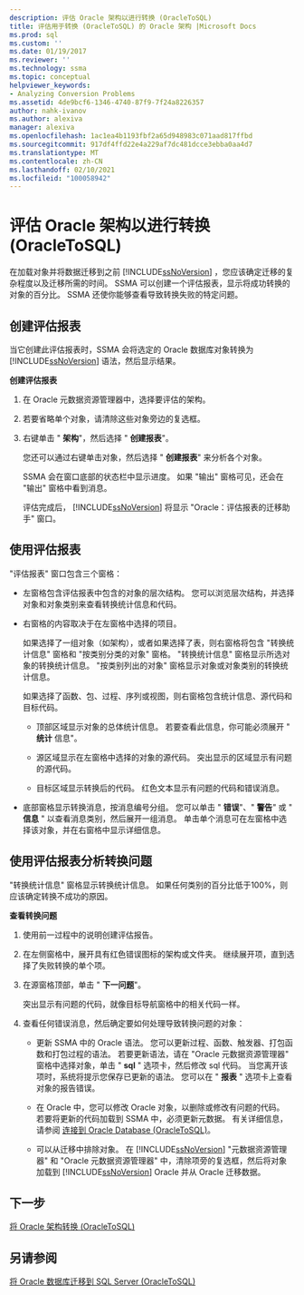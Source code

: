 ```yaml
---
description: 评估 Oracle 架构以进行转换 (OracleToSQL)
title: 评估用于转换 (OracleToSQL) 的 Oracle 架构 |Microsoft Docs
ms.prod: sql
ms.custom: ''
ms.date: 01/19/2017
ms.reviewer: ''
ms.technology: ssma
ms.topic: conceptual
helpviewer_keywords:
- Analyzing Conversion Problems
ms.assetid: 4de9bcf6-1346-4740-87f9-7f24a8226357
author: nahk-ivanov
ms.author: alexiva
manager: alexiva
ms.openlocfilehash: 1ac1ea4b1193fbf2a65d948983c071aad817ffbd
ms.sourcegitcommit: 917df4ffd22e4a229af7dc481dcce3ebba0aa4d7
ms.translationtype: MT
ms.contentlocale: zh-CN
ms.lasthandoff: 02/10/2021
ms.locfileid: "100058942"
---
```

# <a name="assessing-oracle-schemas-for-conversion-oracletosql"></a>评估 Oracle 架构以进行转换 (OracleToSQL)
在加载对象并将数据迁移到之前 [!INCLUDE[ssNoVersion](../../includes/ssnoversion-md.md)] ，您应该确定迁移的复杂程度以及迁移所需的时间。 SSMA 可以创建一个评估报表，显示将成功转换的对象的百分比。 SSMA 还使你能够查看导致转换失败的特定问题。  
  
## <a name="creating-assessment-reports"></a>创建评估报表  
当它创建此评估报表时，SSMA 会将选定的 Oracle 数据库对象转换为 [!INCLUDE[ssNoVersion](../../includes/ssnoversion-md.md)] 语法，然后显示结果。  
  
**创建评估报表**  
  
1.  在 Oracle 元数据资源管理器中，选择要评估的架构。  
  
2.  若要省略单个对象，请清除这些对象旁边的复选框。  
  
3.  右键单击 " **架构**"，然后选择 " **创建报表**"。  
  
    您还可以通过右键单击对象，然后选择 " **创建报表**" 来分析各个对象。  
  
    SSMA 会在窗口底部的状态栏中显示进度。 如果 "输出" 窗格可见，还会在 "输出" 窗格中看到消息。  
  
    评估完成后， [!INCLUDE[ssNoVersion](../../includes/ssnoversion-md.md)] 将显示 "Oracle：评估报表的迁移助手" 窗口。  
  
## <a name="using-assessment-reports"></a>使用评估报表  
"评估报表" 窗口包含三个窗格：  
  
-   左窗格包含评估报表中包含的对象的层次结构。 您可以浏览层次结构，并选择对象和对象类别来查看转换统计信息和代码。  
  
-   右窗格的内容取决于在左窗格中选择的项目。  
  
    如果选择了一组对象（如架构），或者如果选择了表，则右窗格将包含 "转换统计信息" 窗格和 "按类别分类的对象" 窗格。 "转换统计信息" 窗格显示所选对象的转换统计信息。 "按类别列出的对象" 窗格显示对象或对象类别的转换统计信息。  
  
    如果选择了函数、包、过程、序列或视图，则右窗格包含统计信息、源代码和目标代码。  
  
    -   顶部区域显示对象的总体统计信息。 若要查看此信息，你可能必须展开 " **统计** 信息"。  
  
    -   源区域显示在左窗格中选择的对象的源代码。 突出显示的区域显示有问题的源代码。  
  
    -   目标区域显示转换后的代码。 红色文本显示有问题的代码和错误消息。  
  
-   底部窗格显示转换消息，按消息编号分组。 您可以单击 " **错误**"、" **警告**" 或 " **信息** " 以查看消息类别，然后展开一组消息。 单击单个消息可在左窗格中选择该对象，并在右窗格中显示详细信息。  
  
## <a name="analyzing-conversion-problems-by-using-the-assessment-report"></a>使用评估报表分析转换问题  
"转换统计信息" 窗格显示转换统计信息。 如果任何类别的百分比低于100%，则应该确定转换不成功的原因。  
  
**查看转换问题**  
  
1.  使用前一过程中的说明创建评估报告。  
  
2.  在左侧窗格中，展开具有红色错误图标的架构或文件夹。 继续展开项，直到选择了失败转换的单个项。  
  
3.  在源窗格顶部，单击 " **下一问题**"。  
  
    突出显示有问题的代码，就像目标导航窗格中的相关代码一样。  
  
4.  查看任何错误消息，然后确定要如何处理导致转换问题的对象：  
  
    -   更新 SSMA 中的 Oracle 语法。 您可以更新过程、函数、触发器、打包函数和打包过程的语法。 若要更新语法，请在 "Oracle 元数据资源管理器" 窗格中选择对象，单击 " **sql** " 选项卡，然后修改 sql 代码。 当您离开该项时，系统将提示您保存已更新的语法。 您可以在 " **报表** " 选项卡上查看对象的报告错误。  
  
    -   在 Oracle 中，您可以修改 Oracle 对象，以删除或修改有问题的代码。 若要将更新的代码加载到 SSMA 中，必须更新元数据。 有关详细信息，请参阅 [连接到 Oracle Database &#40;OracleToSQL&#41;](../../ssma/oracle/connecting-to-oracle-database-oracletosql.md)。  
  
    -   可以从迁移中排除对象。 在 [!INCLUDE[ssNoVersion](../../includes/ssnoversion-md.md)] "元数据资源管理器" 和 "Oracle 元数据资源管理器" 中，清除项旁的复选框，然后将对象加载到 [!INCLUDE[ssNoVersion](../../includes/ssnoversion-md.md)] Oracle 并从 Oracle 迁移数据。  
  
## <a name="next-step"></a>下一步  
[将 Oracle 架构转换 &#40;OracleToSQL&#41;](../../ssma/oracle/converting-oracle-schemas-oracletosql.md)  
  
## <a name="see-also"></a>另请参阅  
[将 Oracle 数据库迁移到 SQL Server &#40;OracleToSQL&#41;](../../ssma/oracle/migrating-oracle-databases-to-sql-server-oracletosql.md)  
  
